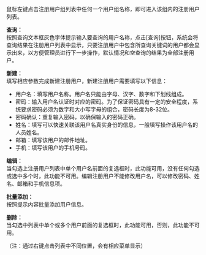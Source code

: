 鼠标左键点击注册用户组列表中任何一个用户组名称，即可进入该组内的注册用户列表。

**查询：**  
按照查询文本框灰色字体提示输入要查询的用户名称，点击[查询]按钮，系统会将查询结果在注册用户列表中显示，只要注册用户中包含所查询关键词的用户都会显示出来，以方便管理员进行下一步操作，默认情况和空查询的结果为全部注册用户。

**新建：**  
填写相应参数完成新建注册用户，新建注册用户需要填写以下信息：  
- 用户名：填写用户名称。用户名只能由字母、汉字、数字和下划线组成。  
- 密码：输入用户名认证时对应的密码。为了保证密码具有一定的安全程度，系统要求密码必须为数字和大小写字母的组合，密码长度为8-32位。  
- 密码确认：重复输入密码，以确保输入的密码正确。  
- 姓名：填写可以快速关联该用户名真实身份的信息，一般填写操作该用户名的人员姓名。  
- 邮箱：填写该用户的邮件地址。  
- 手机：填写该用户的手机号码。

**编辑：**  
当勾选上注册用户列表中单个用户名前面的复选框时，此功能可用，没有任何勾选或选中多个时，此功能不可用。编辑注册用户不能修改用户名，可以修改密码、姓名、邮箱和手机信息项。

**批量添加：**  
按照提示内容批量添加用户信息。

**删除：**  
当勾选中列表中单个或多个用户前面的复选框时，此功能可用，否则，此功能不可用。

（注：通过右键点击列表中不同位置，会有相应菜单显示）
